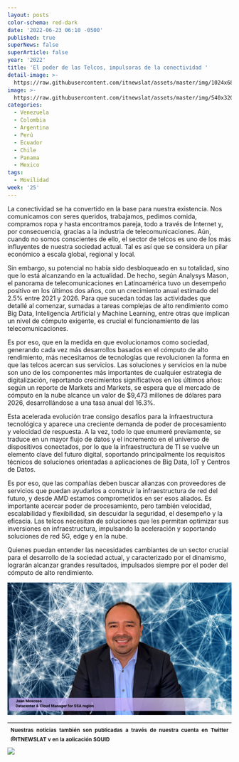 ```yaml
---
layout: posts
color-schema: red-dark
date: '2022-06-23 06:10 -0500'
published: true
superNews: false
superArticle: false
year: '2022'
title: 'El poder de las Telcos, impulsoras de la conectividad '
detail-image: >-
  https://raw.githubusercontent.com/itnewslat/assets/master/img/1024x680/Juan-Moscoso-g.jpg
image: >-
  https://raw.githubusercontent.com/itnewslat/assets/master/img/540x320/Juan-Moscoso-p.jpg
categories:
  - Venezuela
  - Colombia
  - Argentina
  - Perú
  - Ecuador
  - Chile
  - Panama
  - Mexico
tags:
  - Movilidad
week: '25'
---
```

La conectividad se ha convertido en la base para nuestra existencia. Nos comunicamos con seres queridos, trabajamos, pedimos comida, compramos ropa y hasta encontramos pareja, todo a través de Internet y, por consecuencia, gracias a la industria de telecomunicaciones. Aún, cuando no somos conscientes de ello, el sector de telcos es uno de los más influyentes de nuestra sociedad actual. Tal es así que se considera un pilar económico a escala global, regional y local.  

Sin embargo, su potencial no había sido desbloqueado en su totalidad, sino que lo está alcanzando en la actualidad. De hecho, según Analysys Mason, el panorama de telecomunicaciones en Latinoamérica tuvo un desempeño positivo en los últimos dos años, con un crecimiento anual estimado del 2.5% entre 2021 y 2026. Para que sucedan todas las actividades que detallé al comenzar, sumadas a tareas complejas de alto rendimiento como Big Data, Inteligencia Artificial y Machine Learning, entre otras que implican un nivel de cómputo exigente, es crucial el funcionamiento de las telecomunicaciones.  

Es por eso, que en la medida en que evolucionamos como sociedad, generando cada vez más desarrollos basados en el cómputo de alto rendimiento, más necesitamos de tecnologías que revolucionen la forma en que las telcos acercan sus servicios. Las soluciones y servicios en la nube son uno de los componentes más importantes de cualquier estrategia de digitalización, reportando crecimientos significativos en los últimos años: según un reporte de Markets and Markets, se espera que el mercado de cómputo en la nube alcance un valor de $9,473 millones de dólares para 2026, desarrollándose a una tasa anual del 16.3%. 

Esta acelerada evolución trae consigo desafíos para la infraestructura tecnológica y aparece una creciente demanda de poder de procesamiento y velocidad de respuesta. A la vez, todo lo que enumeré previamente, se traduce en un mayor flujo de datos y el incremento en el universo de dispositivos conectados, por lo que la infraestructura de TI se vuelve un elemento clave del futuro digital, soportando principalmente los requisitos técnicos de soluciones orientadas a aplicaciones de Big Data, IoT y Centros de Datos. 

Es por eso, que las compañías deben buscar alianzas con proveedores de servicios que puedan ayudarlos a construir la infraestructura de red del futuro, y desde AMD estamos comprometidos en ser esos aliados. Es importante acercar poder de procesamiento, pero también velocidad, escalabilidad y flexibilidad, sin descuidar la seguridad, el desempeño y la eficacia. Las telcos necesitan de soluciones que les permitan optimizar sus inversiones en infraestructura, impulsando la aceleración y soportando soluciones de red 5G, edge y en la nube. 

Quienes puedan entender las necesidades cambiantes de un sector crucial para el desarrollo de la sociedad actual, y caracterizado por el dinamismo, lograrán alcanzar grandes resultados, impulsados siempre por el poder del cómputo de alto rendimiento.  

![](https://raw.githubusercontent.com/itnewslat/assets/master/img/540x320/Juan-Moscoso-p.jpg)

<table style="height: 42px;" width="569">
<tbody>
<tr>
<td style="text-align: justify;"><sub><strong>Nuestras noticias también son publicadas a través de nuestra cuenta en Twitter <a href="https://twitter.com/itnewslat?lang=es">@ITNEWSLAT</a> y en la aplicación <a href="https://squidapp.co/en/">SQUID</a></strong></sub></td>
</tr>
</tbody>
</table>

<img src="https://tracker.metricool.com/c3po.jpg?hash=56f88a41e39ab42c063cc51676587a04"/>